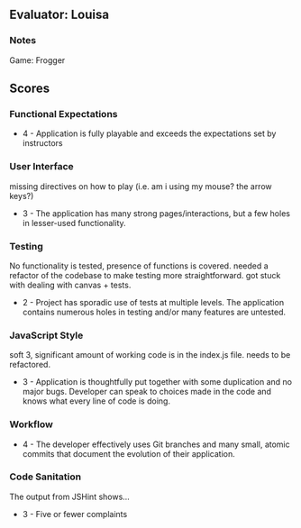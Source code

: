 ## Evaluator: Louisa

### Notes

Game: Frogger

## Scores

### Functional Expectations

* 4 - Application is fully playable and exceeds the expectations set by instructors

### User Interface

missing directives on how to play (i.e. am i using my mouse? the arrow keys?)

* 3 - The application has many strong pages/interactions, but a few holes in lesser-used functionality.

### Testing

No functionality is tested, presence of functions is covered. needed a refactor of the codebase to make testing more straightforward. got stuck with dealing with canvas + tests.

* 2 - Project has sporadic use of tests at multiple levels. The application contains numerous holes in testing and/or many features are untested.

### JavaScript Style

soft 3, significant amount of working code is in the index.js file. needs to be refactored.

* 3 - Application is thoughtfully put together with some duplication and no major bugs. Developer can speak to choices made in the code and knows what every line of code is doing.

### Workflow

* 4 - The developer effectively uses Git branches and many small, atomic commits that document the evolution of their application.

### Code Sanitation

The output from JSHint shows…

* 3 - Five or fewer complaints
